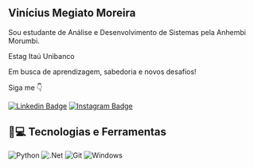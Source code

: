 ## Vinícius Megiato Moreira

<p>Sou estudante de Análise e Desenvolvimento de Sistemas pela Anhembi Morumbi.</p>
<p>Estag Itaú Unibanco</p>
<p>Em busca de aprendizagem, sabedoria e novos desafios!</p>

Siga me 👇

[![Linkedin Badge](https://img.shields.io/badge/-Linkedin-blue?style=flat-square&logo=Linkedin&logoColor=white&link=https://www.linkedin.com/in/natanael-de-sousa-leite-57980725/)](https://www.linkedin.com/in/megiato-moreira/)
[![Instagram Badge](https://img.shields.io/badge/-Instagram-purple?style=flat-square&logo=instagram&logoColor=white&link=https://www.instagram.com/natanael.sousaleite/?hl=pt-br)](https://instagram.com/megiato.vinicius)

## 🚀💻 Tecnologias e Ferramentas

![Python](https://img.shields.io/badge/Python-14354C?style=for-the-badge&logo=python&logoColor=white)
![.Net](https://img.shields.io/badge/.NET-5C2D91?style=for-the-badge&logo=.net&logoColor=white)
![Git](https://img.shields.io/badge/Git-E34F26?style=for-the-badge&logo=git&logoColor=white)
![Windows](https://img.shields.io/badge/Windows-017AD7?style=for-the-badge&logo=windows&logoColor=white)
